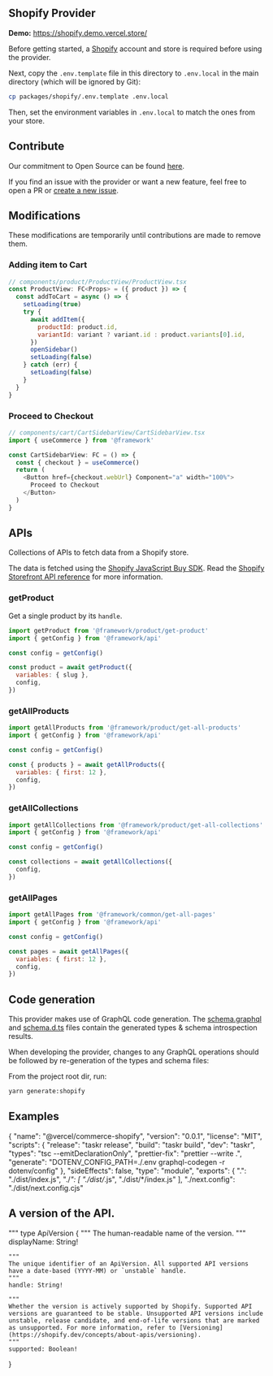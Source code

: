 ## Shopify Provider

**Demo:** https://shopify.demo.vercel.store/

Before getting started, a [Shopify](https://www.shopify.com/) account and store is required before using the provider.

Next, copy the `.env.template` file in this directory to `.env.local` in the main directory (which will be ignored by Git):

```bash
cp packages/shopify/.env.template .env.local
```

Then, set the environment variables in `.env.local` to match the ones from your store.

## Contribute

Our commitment to Open Source can be found [here](https://vercel.com/oss).

If you find an issue with the provider or want a new feature, feel free to open a PR or [create a new issue](https://github.com/vercel/commerce/issues).

## Modifications

These modifications are temporarily until contributions are made to remove them.

### Adding item to Cart

```js
// components/product/ProductView/ProductView.tsx
const ProductView: FC<Props> = ({ product }) => {
  const addToCart = async () => {
    setLoading(true)
    try {
      await addItem({
        productId: product.id,
        variantId: variant ? variant.id : product.variants[0].id,
      })
      openSidebar()
      setLoading(false)
    } catch (err) {
      setLoading(false)
    }
  }
}
```

### Proceed to Checkout

```js
// components/cart/CartSidebarView/CartSidebarView.tsx
import { useCommerce } from '@framework'

const CartSidebarView: FC = () => {
  const { checkout } = useCommerce()
  return (
    <Button href={checkout.webUrl} Component="a" width="100%">
      Proceed to Checkout
    </Button>
  )
}
```

## APIs

Collections of APIs to fetch data from a Shopify store.

The data is fetched using the [Shopify JavaScript Buy SDK](https://github.com/Shopify/js-buy-sdk#readme). Read the [Shopify Storefront API reference](https://shopify.dev/docs/storefront-api/reference) for more information.

### getProduct

Get a single product by its `handle`.

```js
import getProduct from '@framework/product/get-product'
import { getConfig } from '@framework/api'

const config = getConfig()

const product = await getProduct({
  variables: { slug },
  config,
})
```

### getAllProducts

```js
import getAllProducts from '@framework/product/get-all-products'
import { getConfig } from '@framework/api'

const config = getConfig()

const { products } = await getAllProducts({
  variables: { first: 12 },
  config,
})
```

### getAllCollections

```js
import getAllCollections from '@framework/product/get-all-collections'
import { getConfig } from '@framework/api'

const config = getConfig()

const collections = await getAllCollections({
  config,
})
```

### getAllPages

```js
import getAllPages from '@framework/common/get-all-pages'
import { getConfig } from '@framework/api'

const config = getConfig()

const pages = await getAllPages({
  variables: { first: 12 },
  config,
})
```

## Code generation

This provider makes use of GraphQL code generation. The [schema.graphql](./schema.graphql) and [schema.d.ts](./schema.d.ts) files contain the generated types & schema introspection results.

When developing the provider, changes to any GraphQL operations should be followed by re-generation of the types and schema files:

From the project root dir, run:

```sh
yarn generate:shopify
```
## Examples
  {
    "name": "@vercel/commerce-shopify",
    "version": "0.0.1",
    "license": "MIT",
    "scripts": {
      "release": "taskr release",
      "build": "taskr build",
      "dev": "taskr",
      "types": "tsc --emitDeclarationOnly",
      "prettier-fix": "prettier --write .",
      "generate": "DOTENV_CONFIG_PATH=./.env graphql-codegen -r dotenv/config"
    },
    "sideEffects": false,
    "type": "module",
    "exports": {
      ".": "./dist/index.js",
      "./*": [
        "./dist/*.js",
        "./dist/*/index.js"
      ],
      "./next.config": "./dist/next.config.cjs"

## A version of the API.
  """
  type ApiVersion {
    """
    The human-readable name of the version.
    """
    displayName: String!

    """
    The unique identifier of an ApiVersion. All supported API versions have a date-based (YYYY-MM) or `unstable` handle.
    """
    handle: String!

    """
    Whether the version is actively supported by Shopify. Supported API versions are guaranteed to be stable. Unsupported API versions include unstable, release candidate, and end-of-life versions that are marked as unsupported. For more information, refer to [Versioning](https://shopify.dev/concepts/about-apis/versioning).
    """
    supported: Boolean!
  }
